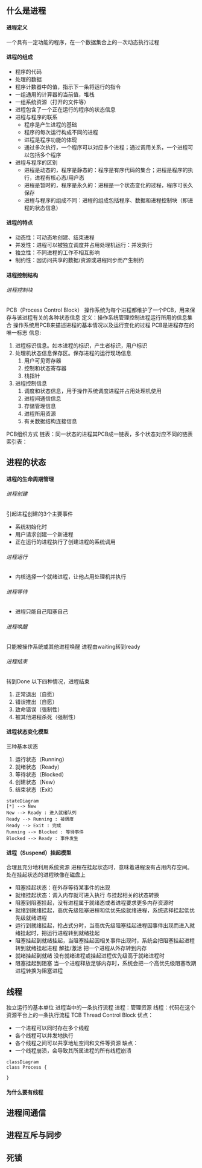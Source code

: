 ## 什么是进程
#### 进程定义
一个具有一定功能的程序，在一个数据集合上的一次动态执行过程
#### 进程的组成
* 程序的代码
* 处理的数据
* 程序计数器中的值，指示下一条将运行的指令
* 一组通用的计算器的当前值，堆栈
* 一组系统资源（打开的文件等）
* 进程包含了一个正在运行的程序的状态信息
* 进程与程序的联系
  * 程序是产生进程的基础
  * 程序的每次运行构成不同的进程
  * 进程是程序功能的体现
  * 通过多次执行，一个程序可以对应多个进程；通过调用关系，一个进程可以包括多个程序
* 进程与程序的区别
  * 进程是动态的，程序是静态的：程序是有序代码的集合；进程是程序的执行，进程有核心态/用户态
  * 进程是暂时的，程序是永久的：进程是一个状态变化的过程，程序可长久保存
  * 进程与程序的组成不同：进程的组成包括程序、数据和进程控制块（即进程的状态信息）
#### 进程的特点
* 动态性：可动态地创建、结束进程
* 并发性：进程可以被独立调度并占用处理机运行：并发执行
* 独立性：不同进程的工作不相互影响
* 制约性：因访问共享的数据/资源或进程同步而产生制约
#### 进程控制结构
###### 进程控制块
PCB（Process Control Block）
操作系统为每个进程都维护了一个PCB，用来保存与该进程有关的各种状态信息
定义：操作系统管理控制进程运行所用的信息集合
操作系统用PCB来描述进程的基本情况以及运行变化的过程
PCB是进程存在的唯一标志
信息:
1. 进程标识信息。如本进程的标识，产生者标识，用户标识
2. 处理机状态信息保存区。保存进程的运行现场信息
   1. 用户可见寄存器
   2. 控制和状态寄存器
   3. 栈指针
3. 进程控制信息
   1. 调度和状态信息，用于操作系统调度进程并占用处理机使用
   2. 进程间通信信息
   3. 存储管理信息
   4. 进程所用资源
   5. 有关数据结构连接信息

PCB组织方式
链表：同一状态的进程其PCB成一链表，多个状态对应不同的链表
索引表：

## 进程的状态
#### 进程的生命周期管理
###### 进程创建
引起进程创建的3个主要事件
* 系统初始化时
* 用户请求创建一个新进程
* 正在运行的进程执行了创建进程的系统调用
###### 进程运行
* 内核选择一个就绪进程，让他占用处理机并执行
###### 进程等待
* 进程只能自己阻塞自己
###### 进程唤醒
只能被操作系统或其他进程唤醒
进程由waiting转到ready
###### 进程结束
转到Done
以下四种情况，进程结束
1. 正常退出（自愿）
2. 错误推出（自愿）
3. 致命错误（强制性）
4. 被其他进程杀死（强制性）
#### 进程状态变化模型
三种基本状态
1. 运行状态（Running）
2. 就绪状态（Ready）
3. 等待状态（Blocked）
4. 创建状态（New）
5. 结束状态（Exit）
``` mermaid
stateDiagram
[*] --> New
New --> Ready : 进入就绪队列
Ready --> Running : 被调度
Ready --> Exit : 完成
Running --> Blocked : 等待事件
Blocked --> Ready : 事件发生
```
#### 进程（Suspend）挂起模型
合理且充分地利用系统资源
进程在挂起状态时，意味着进程没有占用内存空间。处在挂起状态的进程映像在磁盘上
* 阻塞挂起状态：在外存等待某事件的出现
* 就绪挂起状态：调入内存就可进入执行
与挂起相关的状态转换
* 阻塞到阻塞挂起，没有进程属于就绪态或者进程要求更多内存资源时
* 就绪到就绪挂起，高优先级阻塞进程和低优先级就绪进程，系统选择挂起低优先级就绪进程
* 运行到就绪挂起，抢占式分时，当高优先级阻塞挂起进程因事件出现而进入就绪挂起时，把运行进程转到就绪挂起
* 阻塞挂起到就绪挂起，当阻塞挂起因相关事件出现时，系统会把阻塞挂起进程转到就绪挂起进程
解挂/激活   把一个进程从外存转到内存
* 就绪挂起到就绪  没有就绪进程或挂起进程优先级高于就绪进程时
* 阻塞挂起到阻塞  当一个进程释放足够内存时，系统会把一个高优先级阻塞改期进程转换为阻塞进程
## 线程
独立运行的基本单位
进程当中的一条执行流程
进程：管理资源
线程：代码在这个资源平台上的一条执行流程
TCB Thread Control Block
优点：
* 一个进程可以同时存在多个线程
* 各个线程可以并发地执行
* 各个线程之间可以共享地址空间和文件等资源
缺点：
* 一个线程崩溃，会导致其所属进程的所有线程崩溃
``` mermaid
classDiagram
class Process {
    
}
```
#### 为什么要有线程
## 进程间通信
## 进程互斥与同步
## 死锁